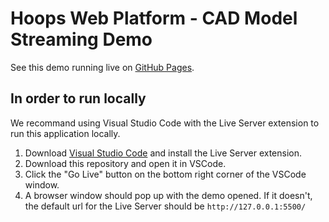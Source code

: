 # Hoops Web Platform - CAD Model Streaming Demo

See this demo running live on [GitHub Pages](https://techsoft3d.github.io/2D-DWG-Drawing-Viewer/index.html?instance=HotelFloorplan).

## In order to run locally

We recommand using Visual Studio Code with the Live Server extension to run this application locally.

1. Download [Visual Studio Code](https://code.visualstudio.com/) and install the Live Server extension.
2. Download this repository and open it in VSCode.
3. Click the "Go Live" button on the bottom right corner of the VSCode window.
4. A browser window should pop up with the demo opened. If it doesn't, the default url for the Live Server should be `http://127.0.0.1:5500/`

